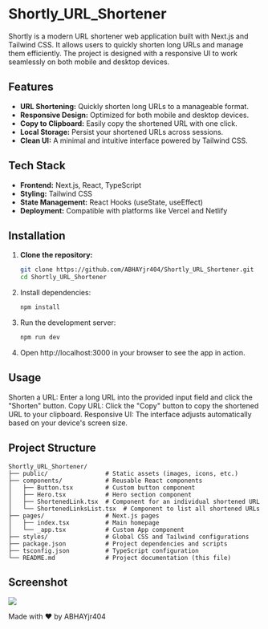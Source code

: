 # Shortly_URL_Shortener

Shortly is a modern URL shortener web application built with Next.js and Tailwind CSS. It allows users to quickly shorten long URLs and manage them efficiently. The project is designed with a responsive UI to work seamlessly on both mobile and desktop devices.

## Features

- **URL Shortening:** Quickly shorten long URLs to a manageable format.
- **Responsive Design:** Optimized for both mobile and desktop devices.
- **Copy to Clipboard:** Easily copy the shortened URL with one click.
- **Local Storage:** Persist your shortened URLs across sessions.
- **Clean UI:** A minimal and intuitive interface powered by Tailwind CSS.

## Tech Stack

- **Frontend:** Next.js, React, TypeScript
- **Styling:** Tailwind CSS
- **State Management:** React Hooks (useState, useEffect)
- **Deployment:** Compatible with platforms like Vercel and Netlify

## Installation

1. **Clone the repository:**

   ```sh
   git clone https://github.com/ABHAYjr404/Shortly_URL_Shortener.git
   cd Shortly_URL_Shortener

2. Install dependencies:

   ```sh
   npm install

3. Run the development server:

   ```sh
   npm run dev

4. Open http://localhost:3000 in your browser to see the app in action.

## Usage
Shorten a URL: Enter a long URL into the provided input field and click the "Shorten" button.
Copy URL: Click the "Copy" button to copy the shortened URL to your clipboard.
Responsive UI: The interface adjusts automatically based on your device's screen size.

## Project Structure
   ```
   Shortly_URL_Shortener/
   ├── public/                # Static assets (images, icons, etc.)
   ├── components/            # Reusable React components
   │   ├── Button.tsx         # Custom button component
   │   ├── Hero.tsx           # Hero section component
   │   ├── ShortenedLink.tsx  # Component for an individual shortened URL
   │   └── ShortenedLinksList.tsx  # Component to list all shortened URLs
   ├── pages/                 # Next.js pages
   │   ├── index.tsx          # Main homepage
   │   └── _app.tsx           # Custom App component
   ├── styles/                # Global CSS and Tailwind configurations
   ├── package.json           # Project dependencies and scripts
   ├── tsconfig.json          # TypeScript configuration
   └── README.md              # Project documentation (this file)
   ```

## Screenshot

![](design/desktop-design.jpg)

Made with ❤️ by ABHAYjr404
